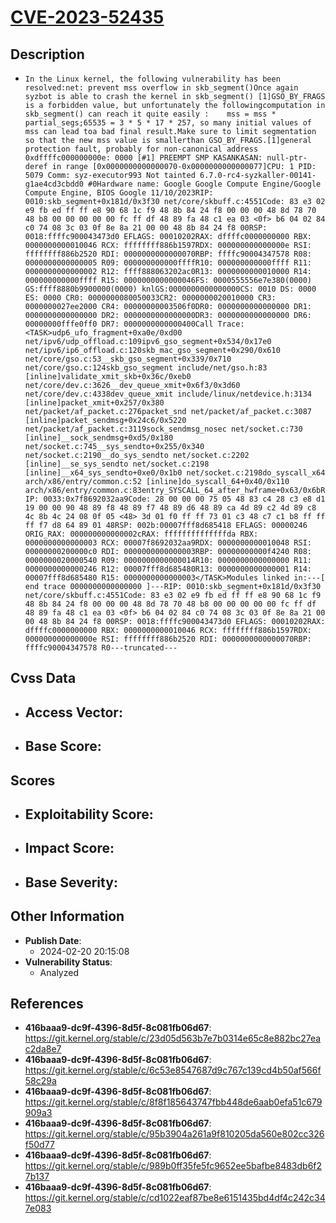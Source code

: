 
# [CVE-2023-52435](https://cve.mitre.org/cgi-bin/cvename.cgi?name=CVE-2023-52435)

## Description

- `In the Linux kernel, the following vulnerability has been resolved:net: prevent mss overflow in skb_segment()Once again syzbot is able to crash the kernel in skb_segment() [1]GSO_BY_FRAGS is a forbidden value, but unfortunately the followingcomputation in skb_segment() can reach it quite easily :	mss = mss * partial_segs;65535 = 3 * 5 * 17 * 257, so many initial values of mss can lead toa bad final result.Make sure to limit segmentation so that the new mss value is smallerthan GSO_BY_FRAGS.[1]general protection fault, probably for non-canonical address 0xdffffc000000000e: 0000 [#1] PREEMPT SMP KASANKASAN: null-ptr-deref in range [0x0000000000000070-0x0000000000000077]CPU: 1 PID: 5079 Comm: syz-executor993 Not tainted 6.7.0-rc4-syzkaller-00141-g1ae4cd3cbdd0 #0Hardware name: Google Google Compute Engine/Google Compute Engine, BIOS Google 11/10/2023RIP: 0010:skb_segment+0x181d/0x3f30 net/core/skbuff.c:4551Code: 83 e3 02 e9 fb ed ff ff e8 90 68 1c f9 48 8b 84 24 f8 00 00 00 48 8d 78 70 48 b8 00 00 00 00 00 fc ff df 48 89 fa 48 c1 ea 03 <0f> b6 04 02 84 c0 74 08 3c 03 0f 8e 8a 21 00 00 48 8b 84 24 f8 00RSP: 0018:ffffc900043473d0 EFLAGS: 00010202RAX: dffffc0000000000 RBX: 0000000000010046 RCX: ffffffff886b1597RDX: 000000000000000e RSI: ffffffff886b2520 RDI: 0000000000000070RBP: ffffc90004347578 R08: 0000000000000005 R09: 000000000000ffffR10: 000000000000ffff R11: 0000000000000002 R12: ffff888063202ac0R13: 0000000000010000 R14: 000000000000ffff R15: 0000000000000046FS: 0000555556e7e380(0000) GS:ffff8880b9900000(0000) knlGS:0000000000000000CS: 0010 DS: 0000 ES: 0000 CR0: 0000000080050033CR2: 0000000020010000 CR3: 0000000027ee2000 CR4: 00000000003506f0DR0: 0000000000000000 DR1: 0000000000000000 DR2: 0000000000000000DR3: 0000000000000000 DR6: 00000000fffe0ff0 DR7: 0000000000000400Call Trace:<TASK>udp6_ufo_fragment+0xa0e/0xd00 net/ipv6/udp_offload.c:109ipv6_gso_segment+0x534/0x17e0 net/ipv6/ip6_offload.c:120skb_mac_gso_segment+0x290/0x610 net/core/gso.c:53__skb_gso_segment+0x339/0x710 net/core/gso.c:124skb_gso_segment include/net/gso.h:83 [inline]validate_xmit_skb+0x36c/0xeb0 net/core/dev.c:3626__dev_queue_xmit+0x6f3/0x3d60 net/core/dev.c:4338dev_queue_xmit include/linux/netdevice.h:3134 [inline]packet_xmit+0x257/0x380 net/packet/af_packet.c:276packet_snd net/packet/af_packet.c:3087 [inline]packet_sendmsg+0x24c6/0x5220 net/packet/af_packet.c:3119sock_sendmsg_nosec net/socket.c:730 [inline]__sock_sendmsg+0xd5/0x180 net/socket.c:745__sys_sendto+0x255/0x340 net/socket.c:2190__do_sys_sendto net/socket.c:2202 [inline]__se_sys_sendto net/socket.c:2198 [inline]__x64_sys_sendto+0xe0/0x1b0 net/socket.c:2198do_syscall_x64 arch/x86/entry/common.c:52 [inline]do_syscall_64+0x40/0x110 arch/x86/entry/common.c:83entry_SYSCALL_64_after_hwframe+0x63/0x6bRIP: 0033:0x7f8692032aa9Code: 28 00 00 00 75 05 48 83 c4 28 c3 e8 d1 19 00 00 90 48 89 f8 48 89 f7 48 89 d6 48 89 ca 4d 89 c2 4d 89 c8 4c 8b 4c 24 08 0f 05 <48> 3d 01 f0 ff ff 73 01 c3 48 c7 c1 b8 ff ff ff f7 d8 64 89 01 48RSP: 002b:00007fff8d685418 EFLAGS: 00000246 ORIG_RAX: 000000000000002cRAX: ffffffffffffffda RBX: 0000000000000003 RCX: 00007f8692032aa9RDX: 0000000000010048 RSI: 00000000200000c0 RDI: 0000000000000003RBP: 00000000000f4240 R08: 0000000020000540 R09: 0000000000000014R10: 0000000000000000 R11: 0000000000000246 R12: 00007fff8d685480R13: 0000000000000001 R14: 00007fff8d685480 R15: 0000000000000003</TASK>Modules linked in:---[ end trace 0000000000000000 ]---RIP: 0010:skb_segment+0x181d/0x3f30 net/core/skbuff.c:4551Code: 83 e3 02 e9 fb ed ff ff e8 90 68 1c f9 48 8b 84 24 f8 00 00 00 48 8d 78 70 48 b8 00 00 00 00 00 fc ff df 48 89 fa 48 c1 ea 03 <0f> b6 04 02 84 c0 74 08 3c 03 0f 8e 8a 21 00 00 48 8b 84 24 f8 00RSP: 0018:ffffc900043473d0 EFLAGS: 00010202RAX: dffffc0000000000 RBX: 0000000000010046 RCX: ffffffff886b1597RDX: 000000000000000e RSI: ffffffff886b2520 RDI: 0000000000000070RBP: ffffc90004347578 R0---truncated---`

## Cvss Data

- **Access Vector**:
  - 
- **Base Score**:
  - 

## Scores

- **Exploitability Score**:
  - 
- **Impact Score**:
  - 
- **Base Severity**:
  - 

## Other Information

- **Publish Date**:
  - 2024-02-20 20:15:08
- **Vulnerability Status**:
  - Analyzed

## References

- **416baaa9-dc9f-4396-8d5f-8c081fb06d67**: https://git.kernel.org/stable/c/23d05d563b7e7b0314e65c8e882bc27eac2da8e7
- **416baaa9-dc9f-4396-8d5f-8c081fb06d67**: https://git.kernel.org/stable/c/6c53e8547687d9c767c139cd4b50af566f58c29a
- **416baaa9-dc9f-4396-8d5f-8c081fb06d67**: https://git.kernel.org/stable/c/8f8f185643747fbb448de6aab0efa51c679909a3
- **416baaa9-dc9f-4396-8d5f-8c081fb06d67**: https://git.kernel.org/stable/c/95b3904a261a9f810205da560e802cc326f50d77
- **416baaa9-dc9f-4396-8d5f-8c081fb06d67**: https://git.kernel.org/stable/c/989b0ff35fe5fc9652ee5bafbe8483db6f27b137
- **416baaa9-dc9f-4396-8d5f-8c081fb06d67**: https://git.kernel.org/stable/c/cd1022eaf87be8e6151435bd4df4c242c347e083
